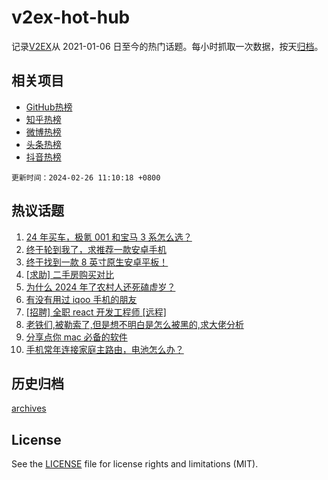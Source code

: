 # v2ex-hot-hub

 记录[V2EX](https://www.v2ex.com/)从 2021-01-06 日至今的热门话题。每小时抓取一次数据，按天[归档](archives)。
 
 ## 相关项目

- [GitHub热榜](https://github.com/lonnyzhang423/github-hot-hub)
- [知乎热榜](https://github.com/lonnyzhang423/zhihu-hot-hub)
- [微博热榜](https://github.com/lonnyzhang423/weibo-hot-hub)
- [头条热榜](https://github.com/lonnyzhang423/toutiao-hot-hub)
- [抖音热榜](https://github.com/lonnyzhang423/douyin-hot-hub)


 `更新时间：2024-02-26 11:10:18 +0800`

## 热议话题

1. [24 年买车，极氪 001 和宝马 3 系怎么选？](https://www.v2ex.com/t/1018272)
1. [终于轮到我了，求推荐一款安卓手机](https://www.v2ex.com/t/1018302)
1. [终于找到一款 8 英寸原生安卓平板！](https://www.v2ex.com/t/1018346)
1. [[求助] 二手房购买对比](https://www.v2ex.com/t/1018251)
1. [为什么 2024 年了农村人还死磕虚岁？](https://www.v2ex.com/t/1018261)
1. [有没有用过 iqoo 手机的朋友](https://www.v2ex.com/t/1018315)
1. [[招聘] 全职 react 开发工程师 [远程]](https://www.v2ex.com/t/1018248)
1. [老铁们,被勒索了,但是想不明白是怎么被黑的,求大佬分析](https://www.v2ex.com/t/1018377)
1. [分享点你 mac 必备的软件](https://www.v2ex.com/t/1018345)
1. [手机常年连接家庭主路由，电池怎么办？](https://www.v2ex.com/t/1018262)

## 历史归档

[archives](archives)

## License

See the [LICENSE](LICENSE) file for license rights and limitations (MIT).
